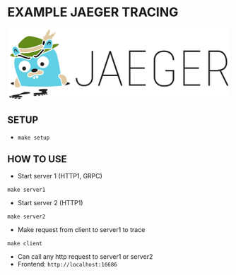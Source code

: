 # EXAMPLE JAEGER TRACING

![jaeger-go](https://raw.githubusercontent.com/phungvandat/go-jaeger-tracing/master/images/jaeger.png)

## SETUP

- `make setup`

## HOW TO USE

- Start server 1 (HTTP1, GRPC)

```
make server1
```

- Start server 2 (HTTP1)

```
make server2
```

- Make request from client to server1 to trace

```
make client
```

- Can call any http request to server1 or server2
- Frontend: `http://localhost:16686`
